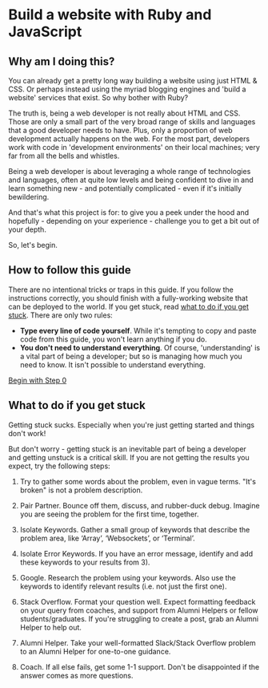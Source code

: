 # Build a website with Ruby and JavaScript

## Why am I doing this?
You can already get a pretty long way building a website using just HTML & CSS.  Or perhaps instead using the myriad blogging engines and 'build a website' services that exist.  So why bother with Ruby?

The truth is, being a web developer is not really about HTML and CSS.  Those are only a small part of the very broad range of skills and languages that a good developer needs to have.  Plus, only a proportion of web development actually happens on the web.  For the most part, developers work with code in 'development environments' on their local machines; very far from all the bells and whistles.

Being a web developer is about leveraging a whole range of technologies and languages, often at quite low levels and being confident to dive in and learn something new - and potentially complicated - even if it's initially bewildering.

And that's what this project is for: to give you a peek under the hood and hopefully - depending on your experience - challenge you to get a bit out of your depth.

So, let's begin.

## How to follow this guide
There are no intentional tricks or traps in this guide.  If you follow the instructions correctly, you should finish with a fully-working website that can be deployed to the world.  If you get stuck, read [what to do if you get stuck](#what-to-do-if-you-get-stuck).  There are only two rules:

* **Type every line of code yourself**.  While it's tempting to copy and paste code from this guide, you won't learn anything if you do.
* **You don't need to understand everything**.  Of course, 'understanding' is a vital part of being a developer; but so is managing how much you need to know.  It isn't possible to understand everything.

[Begin with Step 0](/steps/0.md)

## What to do if you get stuck
Getting stuck sucks.  Especially when you're just getting started and things don't work!

But don't worry - getting stuck is an inevitable part of being a developer and getting unstuck is a critical skill.  If you are not getting the results you expect, try the following steps:

1. Try to gather some words about the problem, even in vague terms. "It's broken" is not a problem description.

2. Pair Partner. Bounce off them, discuss, and rubber-duck debug. Imagine you are seeing the problem for the first time, together.

3. Isolate Keywords. Gather a small group of keywords that describe the problem area, like ‘Array’, ‘Websockets’, or ‘Terminal’.

4. Isolate Error Keywords. If you have an error message, identify and add these keywords to your results from 3).

5. Google. Research the problem using your keywords. Also use the keywords to identify relevant results (i.e. not just the first one).

6. Stack Overflow. Format your question well. Expect formatting feedback on your query from coaches, and support from Alumni Helpers or fellow students/graduates. If you're struggling to create a post, grab an Alumni Helper to help out.

7. Alumni Helper. Take your well-formatted Slack/Stack Overflow problem to an Alumni Helper for one-to-one guidance.

8. Coach. If all else fails, get some 1-1 support. Don't be disappointed if the answer comes as more questions.
